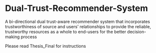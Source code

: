 # Dual-Trust-Recommender-System
A bi-directional dual trust-aware recommender system that incorporates trustworthiness of source and users’ relationships to provide the reliable, trustworthy resources as a whole to end-users for the better decision-making process

Please read Thesis_Final for instructions
